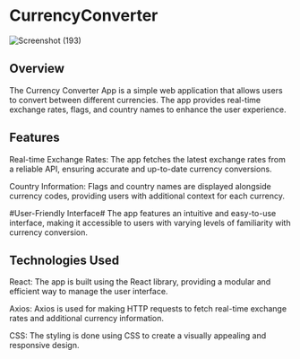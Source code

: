 # CurrencyConverter
![Screenshot (193)](https://github.com/Purifoy/CurrencyConverter/assets/24870574/3be365e7-73bb-4bb3-b530-05b97831d073)

## **Overview**
The Currency Converter App is a simple web application that allows users to convert between different currencies. The app provides real-time exchange rates, flags, and country names to enhance the user experience.

## **Features**
Real-time Exchange Rates: The app fetches the latest exchange rates from a reliable API, ensuring accurate and up-to-date currency conversions.

Country Information: Flags and country names are displayed alongside currency codes, providing users with additional context for each currency.

#User-Friendly Interface# The app features an intuitive and easy-to-use interface, making it accessible to users with varying levels of familiarity with currency conversion.

## **Technologies Used**
React: The app is built using the React library, providing a modular and efficient way to manage the user interface.

Axios: Axios is used for making HTTP requests to fetch real-time exchange rates and additional currency information.

CSS: The styling is done using CSS to create a visually appealing and responsive design.
